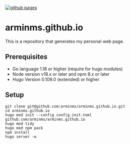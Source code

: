 [![github pages](https://github.com/arminms/arminms.github.io/actions/workflows/gh-pages.yml/badge.svg)](https://github.com/arminms/arminms.github.io/actions/workflows/gh-pages.yml)
# arminms.github.io
This is a repository that generates my personal web page.

## Prerequisites
- Go language 1.18 or higher (require for hugo modules)
- Node version v18.x or later and npm 8.x or later
- Hugo Version 0.109.0 (extended) or higher

## Setup
```
git clone git@github.com:arminms/arminms.github.io.git
cd arminms.github.io
hugo mod init --config config.init.toml github.com/arminms/arminms.github.io
hugo mod tidy
hugo mod npm pack
npm install
hugo server -w
```
